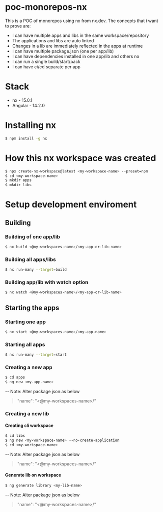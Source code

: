 # poc-monorepos-nx
This is a POC of monorepos using nx from nx.dev. The concepts that i want to prove are:
- I can have multiple apps and libs in the same workspace/repository
- The applications and libs are auto linked
- Changes in a lib are immediately reflected in the apps at runtime
- I can have multiple package.json (one per app/lib)
- I can have dependencies installed in one app/lib and others no
- I can run a single build/start/pack
- I can have ci/cd separate per app

# Stack
- nx - 15.0.1
- Angular - 14.2.0

# Installing nx
```sh
$ npm install -g nx
```

# How this nx workspace was created
```sh
$ npx create-nx-workspace@latest <my-workspace-name> --preset=npm
$ cd <my-workspace-name>
$ mkdir apps
$ mkdir libs
```

# Setup development enviroment

## Building

###  Building of one app/lib
```sh
$ nx build <@my-workspaces-name>/<my-app-or-lib-name>
```

### Building all apps/libs
```sh
$ nx run-many --target=build
```

###  Building app/lib with watch option
```sh
$ nx watch <@my-workspaces-name>/<my-app-or-lib-name>
```

## Starting the apps

### Starting one app
```sh
$ nx start <@my-workspaces-name>/<my-app-name>
```

### Starting all apps
```sh
$ nx run-many --target=start
```

### Creating a new app
```sh
$ cd apps
$ ng new <my-app-name>
```
-- Note: Alter package json as below
> "name": "<@my-workspaces-name>/<my-app-name>"

### Creating a new lib

#### Creating cli workspace
```sh
$ cd libs
$ ng new <my-workspace-name> --no-create-application
$ cd <my-workspace-name>
```
-- Note: Alter package json as below
> "name": "<@my-workspaces-name>/<my-lib-workspace-name>"

#### Generate lib on workspace
```sh
$ ng generate library <my-lib-name>
```

-- Note: Alter package json as below
> "name": "<@my-workspaces-name>/<my-lib-name>"
